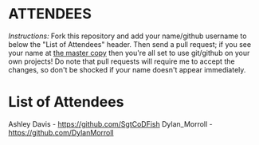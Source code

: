 ATTENDEES
=========

*Instructions:* Fork this repository and add your name/github username to below the &quot;List of Attendees&quot; header. Then send a pull request; if you see your name at [the master copy](https://github.com/UoLCompSoc/LectureOne/blob/master/ATTENDEES.md) then you&apos;re all set to use git/github on your own projects! Do note that pull requests will require me to accept the changes, so don&apos;t be shocked if your name doesn&apos;t appear immediately.

List of Attendees
================
Ashley Davis - https://github.com/SgtCoDFish
Dylan_Morroll - https://github.com/DylanMorroll

